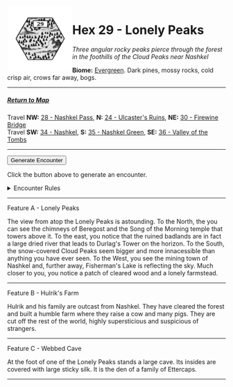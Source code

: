 
<img align="left" width=150px src="/images/Hexes/hex29.png">
<h1>Hex 29 - Lonely Peaks</h1>

*Three angular rocky peaks pierce through the forest in the foothills of the Cloud Peaks near Nashkel*

**Biome:** <u>Evergreen</u>. Dark pines, mossy rocks, cold crisp air, crows far away, bogs.

---

##### [Return to Map](https://saltygoo.github.io/2024/12/31/BGHex/)
Travel **NW:** [28 - Nashkel Pass](/pages/BaldurHex/28-Pass), **N:** [24 - Ulcaster's Ruins](/pages/BaldurHex/24-Ulcaster), **NE:** [30 - Firewine Bridge](/pages/BaldurHex/30-Firewine)<br>
Travel **SW:** [34 - Nashkel](/pages/BaldurHex/34-Nashkel), **S:** [35 - Nashkel Green](/pages/BaldurHex/35-Green), **SE:** [36 - Valley of the Tombs](/pages/BaldurHex/36-Tombs)

 ---
 
<button id="generateText" >Generate Encounter</button> <br>

<span class="grey" id="result" style="height: 75px;"> Click the button above to generate an encounter. </span>

<details markdown="1">
<summary>Encounter Rules</summary>
Generate an encounter the first time the party goes to one of this hex's features and every 12 hours. Encounters can happen on the way to the location or at the destination. If an encounter would happen while the party rests, good survival skills while setting up camp make the encounter happen after the full rest is completed. Search the [Baldur's Gate Wiki](https://baldursgate.fandom.com/wiki/Baldur%27s_Gate_Wiki) for informations on named NPC. Do not hesitate to replace any named NPC by one the players have already met from time to time! It makes for a better story.
</details>

 ---

<span class="blacktitle"> Feature A - Lonely Peaks</span>

The view from atop the Lonely Peaks is astounding. To the North, the you can see the chimneys of Beregost and the Song of the Morning temple that towers above it. To the east, you notice that the ruined badlands are in fact a large dried river that leads to Durlag's Tower on the horizon. To the South, the snow-covered Cloud Peaks seem bigger and more innacessible than anything you have ever seen. To the West, you see the mining town of Nashkel and, further away, Fisherman's Lake is reflecting the sky. Much closer to you, you notice a patch of cleared wood and a lonely farmstead.

---

<span class="blacktitle"> Feature B - Hulrik's Farm</span>

Hulrik and his family are outcast from Nashkel. They have cleared the forest and built a humble farm where they raise a cow and many pigs. They are cut off the rest of the world, highly supersticious and suspicious of strangers.

---

<span class="blacktitle"> Feature C - Webbed Cave</span>

At the foot of one of the Lonely Peaks stands a large cave. Its insides are covered with large sticky silk. It is the den of a family of Ettercaps.

---

<script>
    const climate1 = "Evergreen";
    const climate2 = "Evergreen";
</script>
<script src="/scripts/BGencounter.js"></script>
